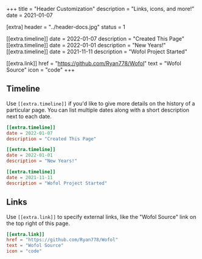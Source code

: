 +++
title = "Header Customization"
description = "Links, icons, and more!"
date = 2021-01-07


[extra]
header = "../header-docs.jpg"
status = 1

[[extra.timeline]]
date = 2022-01-07
description = "Created This Page"
[[extra.timeline]]
date = 2022-01-01
description = "New Years!"
[[extra.timeline]]
date = 2021-11-11
description = "Wofol Project Started"

[[extra.link]]
href = "https://github.com/Ryan778/Wofol"
text = "Wofol Source"
icon = "code"
+++

## Timeline
Use `[[extra.timeline]]` if you'd like to give more details on the history of a particular page. You can list multiple dates along with a short description next to each date. 

```toml
[[extra.timeline]]
date = 2022-01-07
description = "Created This Page"

[[extra.timeline]]
date = 2022-01-01
description = "New Years!"

[[extra.timeline]]
date = 2021-11-11
description = "Wofol Project Started"
```

## Links
Use `[[extra.link]]` to specify external links, like the "Wofol Source" link on the top right of this page. 

```toml
[[extra.link]]
href = "https://github.com/Ryan778/Wofol"
text = "Wofol Source"
icon = "code"
```